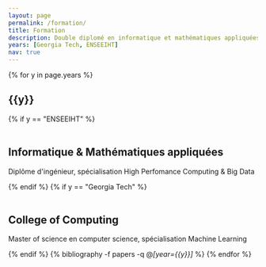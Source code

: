 ```yaml
---
layout: page
permalink: /formation/
title: Formation
description: Double diplomé en informatique et mathématiques appliquées.
years: [Georgia Tech, ENSEEIHT]
nav: true
---
```


<div class="publications">

{% for y in page.years %}
  <h2 class="year">{{y}}</h2>
  {% if y == "ENSEEIHT" %}
  <br/><br/>
  <h2>Informatique & Mathématiques appliquées</h2>
  <p>Diplôme d'ingénieur, spécialisation High Perfomance Computing & Big Data</p>

  {% endif %}
  {% if y == "Georgia Tech" %}
  <br/><br/>
  <h2>College of Computing</h2>
  <p>Master of science en computer science, spécialisation Machine Learning </p>

  {% endif %}
  {% bibliography -f papers -q @*[year={{y}}]* %}
{% endfor %}

</div>

<br/><br/>